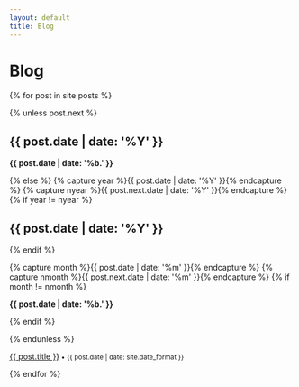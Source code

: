 ```yaml
---
layout: default
title: Blog
---
```


# Blog

{% for post in site.posts %}

<div class="mainpage2">

{% unless post.next %}
<h2>{{ post.date | date: '%Y' }}</h2>

<div class="leftcolumn2">
<p><strong> {{ post.date | date: '%b.' }}</strong> </p> 
</div>

{% else %}
  {% capture year %}{{ post.date | date: '%Y' }}{% endcapture %}
  {% capture nyear %}{{ post.next.date | date: '%Y' }}{% endcapture %}
  {% if year != nyear %}
  <h2>{{ post.date | date: '%Y' }}</h2>
  {% endif %}
  
  {% capture month %}{{ post.date | date: '%m' }}{% endcapture %}
  {% capture nmonth %}{{ post.next.date | date: '%m' }}{% endcapture %}
  {% if month != nmonth %}
  <div class="leftcolumn2">
  <p><strong> {{ post.date | date: '%b.' }}</strong> </p> 
  </div>
  {% endif %}
  
{% endunless %}

<div class="rightcolumn2">
<p><a href="{{ post.url | prepend: site.baseurl }}">{{ post.title }}</a><small> • {{ post.date | date: site.date_format }}</small></p>
</div>

</div>

{% endfor %}


